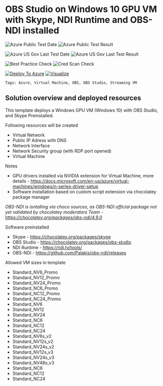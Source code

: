 # OBS Studio on Windows 10 GPU VM with Skype, NDI Runtime and OBS-NDI installed

![Azure Public Test Date](https://azurequickstartsservice.blob.core.windows.net/badges/obs-studio-stream-vm-chocolatey/PublicLastTestDate.svg)
![Azure Public Test Result](https://azurequickstartsservice.blob.core.windows.net/badges/obs-studio-stream-vm-chocolatey/PublicDeployment.svg)

![Azure US Gov Last Test Date](https://azurequickstartsservice.blob.core.windows.net/badges/obs-studio-stream-vm-chocolatey/FairfaxLastTestDate.svg)
![Azure US Gov Last Test Result](https://azurequickstartsservice.blob.core.windows.net/badges/obs-studio-stream-vm-chocolatey/FairfaxDeployment.svg)

![Best Practice Check](https://azurequickstartsservice.blob.core.windows.net/badges/obs-studio-stream-vm-chocolatey/BestPracticeResult.svg)
![Cred Scan Check](https://azurequickstartsservice.blob.core.windows.net/badges/obs-studio-stream-vm-chocolatey/CredScanResult.svg)


[![Deploy To Azure](https://raw.githubusercontent.com/fathym-it/azure-quickstart-templates/master/1-CONTRIBUTION-GUIDE/images/deploytoazure.svg?sanitize=true)](https://portal.azure.com/#create/Microsoft.Template/uri/https%3A%2F%2Fraw.githubusercontent.com%2Ffathym-it%2Fazure-quickstart-templates%2Fmaster%2Fobs-studio-stream-vm-chocolatey%2Fazuredeploy.json)  [![Visualize](https://raw.githubusercontent.com/fathym-it/azure-quickstart-templates/master/1-CONTRIBUTION-GUIDE/images/visualizebutton.svg?sanitize=true)](http://armviz.io/#/?load=https%3A%2F%2Fraw.githubusercontent.com%2Ffathym-it%2Fazure-quickstart-templates%2Fmaster%2Fobs-studio-stream-vm-chocolatey%2Fazuredeploy.json)

`Tags: Azure, Virtual Machine, OBS, OBS Studio, Streaming VM`

## Solution overview and deployed resources
This template deploys a Windows GPU VM (Windows 10) with OBS Studio, and Skype Preinstalled. 

Following resources will be created
- Virtual Network
- Public IP Adress with DNS
- Network Interface
- Network Security group (with RDP port opened)
- Virtual Machine

Notes
- GPU drivers installed via NVIDIA extension for Virtual Machine, more details - https://docs.microsoft.com/en-us/azure/virtual-machines/windows/n-series-driver-setup
- Software installation based on custom script extension via chocolatey package manager

*OBS-NDI is isntalling via choco sources, as OBS-NDI official package not yet validated by chocolatey moderators Team - https://chocolatey.org/packages/obs-ndi/4.9.0*


Software preinstalled
- Skype - https://chocolatey.org/packages/skype
- OBS Studio - https://chocolatey.org/packages/obs-studio
- NDI Runtime - https://ndi.tv/tools/
- OBS-NDI - https://github.com/Palakis/obs-ndi/releases

Allowed VM sizes in template
- Standard_NV6_Promo
- Standard_NV12_Promo       
- Standard_NV24_Promo
- Standard_NC6_Promo
- Standard_NC12_Promo
- Standard_NC24_Promo
- Standard_NV6
- Standard_NV12            
- Standard_NV24
- Standard_NC6
- Standard_NC12
- Standard_NC24
- Standard_NV6s_v2
- Standard_NV12s_v2
- Standard_NV24s_v2
- Standard_NV12s_v3
- Standard_NV24s_v3
- Standard_NV48s_v3
- Standard_NC6
- Standard_NC12
- Standard_NC24

